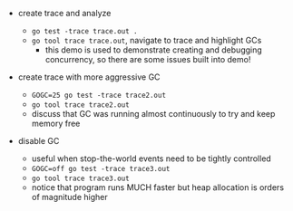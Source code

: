 * create trace and analyze
  * `go test -trace trace.out .`
  * `go tool trace trace.out`, navigate to trace and highlight GCs
    * this demo is used to demonstrate creating and debugging concurrency, so there are some issues built into demo!
  
* create trace with more aggressive GC
  * `GOGC=25 go test -trace trace2.out`
  * `go tool trace trace2.out`
  * discuss that GC was running almost continuously to try and keep memory free
* disable GC
  * useful when stop-the-world events need to be tightly controlled
  * `GOGC=off go test -trace trace3.out`
  * `go tool trace trace3.out`
  * notice that program runs MUCH faster but heap allocation is orders of magnitude higher
  